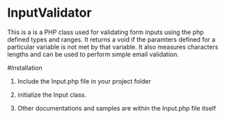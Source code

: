 # InputValidator
This is a is a PHP class used for validating form inputs using the php defined types and ranges. It returns a void if the paramters defined for a particular variable is not met by that variable. It also measures characters lengths and can be used to perform simple email validation. 

#Installation
1) Include the Input.php file in your project folder

2) initialize the Input class.

3) Other documentations and samples are within the Input.php file itself
